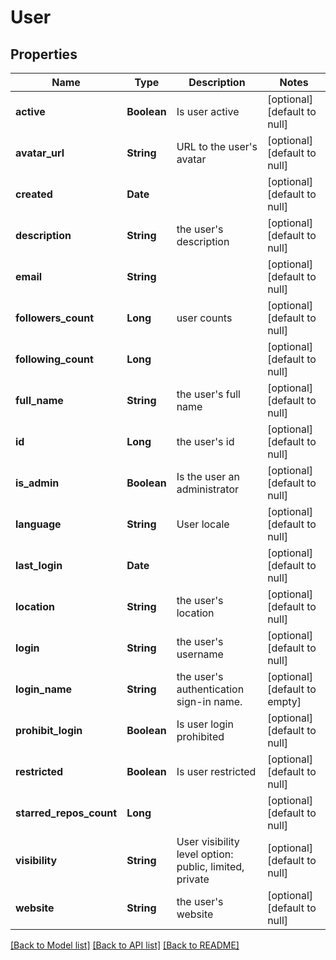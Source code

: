 # User
## Properties

| Name | Type | Description | Notes |
|------------ | ------------- | ------------- | -------------|
| **active** | **Boolean** | Is user active | [optional] [default to null] |
| **avatar\_url** | **String** | URL to the user&#39;s avatar | [optional] [default to null] |
| **created** | **Date** |  | [optional] [default to null] |
| **description** | **String** | the user&#39;s description | [optional] [default to null] |
| **email** | **String** |  | [optional] [default to null] |
| **followers\_count** | **Long** | user counts | [optional] [default to null] |
| **following\_count** | **Long** |  | [optional] [default to null] |
| **full\_name** | **String** | the user&#39;s full name | [optional] [default to null] |
| **id** | **Long** | the user&#39;s id | [optional] [default to null] |
| **is\_admin** | **Boolean** | Is the user an administrator | [optional] [default to null] |
| **language** | **String** | User locale | [optional] [default to null] |
| **last\_login** | **Date** |  | [optional] [default to null] |
| **location** | **String** | the user&#39;s location | [optional] [default to null] |
| **login** | **String** | the user&#39;s username | [optional] [default to null] |
| **login\_name** | **String** | the user&#39;s authentication sign-in name. | [optional] [default to empty] |
| **prohibit\_login** | **Boolean** | Is user login prohibited | [optional] [default to null] |
| **restricted** | **Boolean** | Is user restricted | [optional] [default to null] |
| **starred\_repos\_count** | **Long** |  | [optional] [default to null] |
| **visibility** | **String** | User visibility level option: public, limited, private | [optional] [default to null] |
| **website** | **String** | the user&#39;s website | [optional] [default to null] |

[[Back to Model list]](../README.md#documentation-for-models) [[Back to API list]](../README.md#documentation-for-api-endpoints) [[Back to README]](../README.md)

